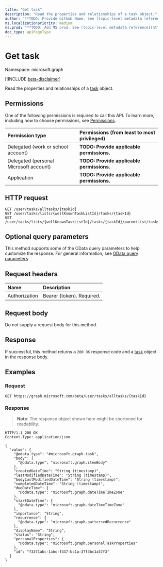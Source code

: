 ```yaml
---
title: "Get task"
description: "Read the properties and relationships of a task object."
author: "**TODO: Provide Github Name. See [topic-level metadata reference](https://msgo.azurewebsites.net/add/document/guidelines/metadata.html#topic-level-metadata)**"
ms.localizationpriority: medium
ms.prod: "**TODO: Add MS prod. See [topic-level metadata reference](https://msgo.azurewebsites.net/add/document/guidelines/metadata.html#topic-level-metadata)**"
doc_type: apiPageType
---
```


# Get task
Namespace: microsoft.graph

[!INCLUDE [beta-disclaimer](../../includes/beta-disclaimer.md)]

Read the properties and relationships of a [task](../resources/task.md) object.

## Permissions
One of the following permissions is required to call this API. To learn more, including how to choose permissions, see [Permissions](/graph/permissions-reference).

|Permission type|Permissions (from least to most privileged)|
|:---|:---|
|Delegated (work or school account)|**TODO: Provide applicable permissions.**|
|Delegated (personal Microsoft account)|**TODO: Provide applicable permissions.**|
|Application|**TODO: Provide applicable permissions.**|

## HTTP request

<!-- {
  "blockType": "ignored"
}
-->
``` http
GET /user/tasks/alltasks/{taskId}
GET /user/tasks/lists/{wellKnownTaskListId}/tasks/{taskId}
GET /user/tasks/lists/{wellKnownTaskListId}/tasks/{taskId}/parentList/tasks/{taskId}
```

## Optional query parameters
This method supports some of the OData query parameters to help customize the response. For general information, see [OData query parameters](/graph/query-parameters).

## Request headers
|Name|Description|
|:---|:---|
|Authorization|Bearer {token}. Required.|

## Request body
Do not supply a request body for this method.

## Response

If successful, this method returns a `200 OK` response code and a [task](../resources/task.md) object in the response body.

## Examples

### Request
<!-- {
  "blockType": "request",
  "name": "get_task"
}
-->
``` http
GET https://graph.microsoft.com/beta/user/tasks/alltasks/{taskId}
```


### Response
>**Note:** The response object shown here might be shortened for readability.
<!-- {
  "blockType": "response",
  "truncated": true,
  "@odata.type": "microsoft.graph.task"
}
-->
``` http
HTTP/1.1 200 OK
Content-Type: application/json

{
  "value": {
    "@odata.type": "#microsoft.graph.task",
    "body": {
      "@odata.type": "microsoft.graph.itemBody"
    },
    "createdDateTime": "String (timestamp)",
    "lastModifiedDateTime": "String (timestamp)",
    "bodyLastModifiedDateTime": "String (timestamp)",
    "completedDateTime": "String (timestamp)",
    "dueDateTime": {
      "@odata.type": "microsoft.graph.dateTimeTimeZone"
    },
    "startDateTime": {
      "@odata.type": "microsoft.graph.dateTimeTimeZone"
    },
    "importance": "String",
    "recurrence": {
      "@odata.type": "microsoft.graph.patternedRecurrence"
    },
    "displayName": "String",
    "status": "String",
    "personalProperties": {
      "@odata.type": "microsoft.graph.personalTaskProperties"
    },
    "id": "f3371abc-1abc-f337-bc1a-37f3bc1a37f3"
  }
}
```

